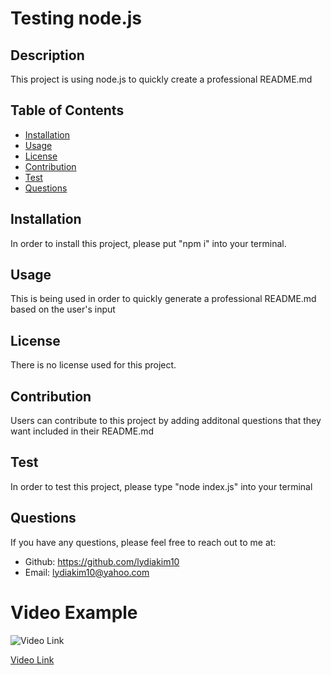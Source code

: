 # Testing node.js
  
  

  ## Description
  This project is using node.js to quickly create a professional README.md

  ## Table of Contents
  * [Installation](#installation)
  * [Usage](#usage)
  * [License](#license)
  * [Contribution](#contribution)
  * [Test](#test)
  * [Questions](#questions)

  ## Installation
  In order to install this project, please put "npm i" into your terminal.

  ## Usage
  This is being used in order to quickly generate a professional README.md based on the user's input

  ## License
  There is no license used for this project.

  ## Contribution
  Users can contribute to this project by adding additonal questions that they want included in their README.md

  ## Test
  In order to test this project, please type "node index.js" into your terminal

  ## Questions
  If you have any questions, please feel free to reach out to me at:
  * Github: https://github.com/lydiakim10
  * Email: lydiakim10@yahoo.com

# Video Example
![Video Link](./videos/README.md%20generator.gif)

[Video Link](./videos/README.webm)
